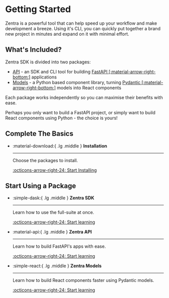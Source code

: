 # Getting Started

Zentra is a powerful tool that can help speed up your workflow and make development a breeze. Using it's CLI, you can quickly put together a brand new project in minutes and expand on it with minimal effort.

## What's Included?

Zentra SDK is divided into two packages:

- [API](/api) - an SDK and CLI tool for building [FastAPI [:material-arrow-right-bottom:]](https://fastapi.tiangolo.com/) applications
- [Models](/models) - a Python based component library, turning [Pydantic [:material-arrow-right-bottom:]](https://docs.pydantic.dev/latest/) models into React components

Each package works independently so you can maximise their benefits with ease.

Perhaps you only want to build a FastAPI project, or simply want to build React components using Python - the choice is yours!

## Complete The Basics

<div class="grid cards" markdown>

-   :material-download:{ .lg .middle } __Installation__

    ---

    Choose the packages to install.

    [:octicons-arrow-right-24: Start Installing](/starting/install)

</div>

## Start Using a Package

<div class="grid cards" markdown>

-   :simple-dask:{ .lg .middle } __Zentra SDK__

    ---

    Learn how to use the full-suite at once.

    [:octicons-arrow-right-24: Start learning](/sdk/tutorial)

</div>

<div class="grid cards" markdown>

-   :material-api:{ .lg .middle } __Zentra API__

    ---

    Learn how to build FastAPI's apps with ease.

    [:octicons-arrow-right-24: Start learning](/api/tutorial)

-   :simple-react:{ .lg .middle } __Zentra Models__

    ---

    Learn how to build React components faster using Pydantic models.

    [:octicons-arrow-right-24: Start learning](/models/tutorial)

</div>